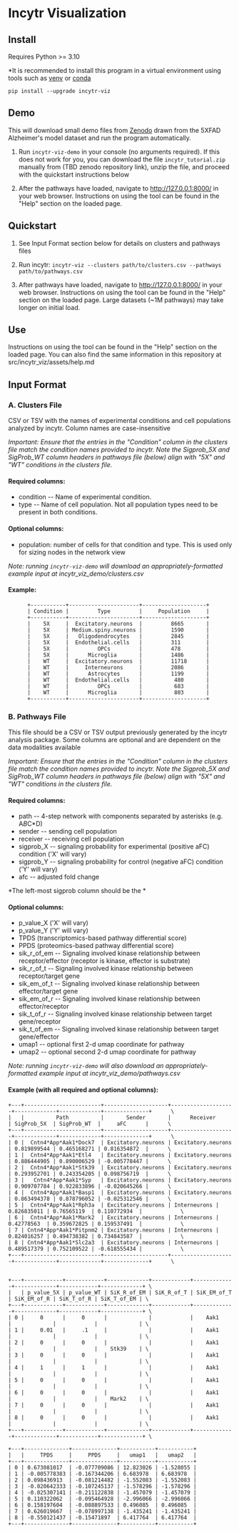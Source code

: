 # Incytr Visualization

## Install

Requires Python >= 3.10

*It is recommended to install this program in a virtual environment using tools such as [venv](https://docs.python.org/3/library/venv.html) or [conda](https://docs.conda.io/projects/conda/en/latest/user-guide/tasks/manage-environments.html)


```pip install --upgrade incytr-viz```


## Demo

This will download small demo files from [Zenodo](https://zenodo.org/records/14775408) drawn from the 5XFAD Alzheimer's model dataset and run the program automatically.

1) Run ```incytr-viz-demo``` in your console (no arguments required). If this does not work for you, you can download the file ```incytr_tutorial.zip``` manually from (TBD zenodo repository link), unzip the file, and proceed with the quickstart instructions below

2) After the pathways have loaded, navigate to http://127.0.0.1:8000/ in your web browser. Instructions on using the tool can be found in the "Help" section on the loaded page.


## Quickstart

1) See Input Format section below for details on clusters and pathways files

2) Run incytr: ```incytr-viz --clusters path/to/clusters.csv --pathways path/to/pathways.csv```

3) After pathways have loaded, navigate to http://127.0.0.1:8000/ in your web browser. Instructions on using the tool can be found in the "Help" section on the loaded page. Large datasets (~1M pathways) may take longer on initial load.


## Use

Instructions on using the tool can be found in the "Help" section on the loaded page. You can also find the same information in this repository at src/incytr_viz/assets/help.md


## Input Format

### A. Clusters File

CSV or TSV with the names of experimental conditions and cell populations analyzed by incytr. Column names are case-insensitive

*Important: Ensure that the entries in the "Condition" column in the clusters file match the condition names provided to incytr. Note the Sigprob_5X and SigProb_WT column headers in pathways file (below) align with "5X" and "WT" conditions in the clusters file.*

#### Required columns:

- condition -- Name of experimental condition.
- type -- Name of cell population. Not all population types need to be present in both conditions.

#### Optional columns:
- population: number of cells for that condition and type. This is used only for sizing nodes in the network view

*Note: running ```incytr-viz-demo``` will download an appropriately-formatted example input at incytr_viz_demo/clusters.csv*

#### Example:

```
      +-----------+----------------------+--------------------+
      | Condition |         Type         |     Population     |
      +-----------+----------------------+--------------------+
      |    5X     |  Excitatory.neurons  |         8665       |
      |    5X     | Medium.spiny.neurons |         1590       |
      |    5X     |   Oligodendrocytes   |         2845       |
      |    5X     |  Endothelial.cells   |         311        |
      |    5X     |         OPCs         |         478        |
      |    5X     |      Microglia       |         1486       |
      |    WT     |  Excitatory.neurons  |         11718      |
      |    WT     |     Interneurons     |         2086       |
      |    WT     |      Astrocytes      |         1199       |
      |    WT     |  Endothelial.cells   |          480       |
      |    WT     |         OPCs         |          683       |
      |    WT     |      Microglia       |          803       |
      +-----------+----------------------+--------------------+

```

### B. Pathways File

This file should be a CSV or TSV output previously generated by the incytr analysis package. Some columns are optional and are dependent on the data modalities available

*Important: Ensure that the entries in the "Condition" column in the clusters file match the condition names provided to incytr. Note the Sigprob_5X and SigProb_WT column headers in pathways file (below) align with "5X" and "WT" conditions in the clusters file.*

#### Required columns:
- path -- 4-step network with components separated by asterisks (e.g. A*B*C*D)
- sender -- sending cell population
- receiver -- receiving cell population
- sigprob_X -- signaling probability for experimental (positive aFC) condition ('X' will vary)
- sigprob_Y -- signaling probability for control (negative aFC) condition ('Y' will vary)
- afc -- adjusted fold change

*The left-most sigprob column should be the *

#### Optional columns:
- p_value_X  ('X' will vary)
- p_value_Y  ('Y' will vary)
- TPDS (transcriptomics-based pathway differential score)
- PPDS (proteomics-based pathway differential score)
- sik_r_of_em -- Signaling involved kinase relationship between receptor/effector (receptor is kinase, effector is substrate)
- sik_r_of_t -- Signaling involved kinase relationship between receptor/target gene
- sik_em_of_t -- Signaling involved kinase relationship between effector/target gene
- sik_em_of_r -- Signaling involved kinase relationship between effector/receptor
- sik_t_of_r -- Signaling involved kinase relationship between target gene/receptor
- sik_t_of_em -- Signaling involved kinase relationship between target gene/effector
- umap1 -- optional first 2-d umap coordinate for pathway
- umap2 -- optional second 2-d umap coordinate for pathway

*Note: running ```incytr-viz-demo``` will also download an appropriately-formatted example input at incytr_viz_demo/pathways.csv*

#### Example (with all required and optional columns):

```
+---+------------------------+--------------------+--------------------+-------------+-------------+--------------+      \
|   |          Path          |       Sender       |      Receiver      | SigProb_5X  | SigProb_WT  |     aFC      |      \
+---+------------------------+--------------------+--------------------+-------------+-------------+--------------+      \
| 0 |  Cntn4*App*Aak1*Dock7  | Excitatory.neurons | Excitatory.neurons | 0.819899544 | 0.465168271 | 0.816354872  |      \
| 1 |  Cntn4*App*Aak1*Etl4   | Excitatory.neurons | Excitatory.neurons | 0.886444905 | 0.890006529 | -0.005778447 |      \
| 2 |  Cntn4*App*Aak1*Stk39  | Excitatory.neurons | Excitatory.neurons | 0.293952701 | 0.243354205 | 0.098756719  |      \
| 3 |   Cntn4*App*Aak1*Syp   | Excitatory.neurons | Excitatory.neurons | 0.909707784 | 0.922833896 | -0.020645266 |      \
| 4 |  Cntn4*App*Aak1*Basp1  | Excitatory.neurons | Excitatory.neurons | 0.863494378 | 0.878796052 | -0.025312546 |      \
| 5 |  Cntn4*App*Aak1*Rph3a  | Excitatory.neurons | Interneurons | 0.826835011 | 0.76565119  | 0.110772934  |            \
| 6 |  Cntn4*App*Aak1*Mark2  | Excitatory.neurons | Interneurons | 0.42778563  | 0.359672825 | 0.159537491  |            \
| 7 | Cntn4*App*Aak1*Pitpnm2 | Excitatory.neurons | Interneurons | 0.824016257 | 0.494738382 | 0.734843587  |            \
| 8 | Cntn4*App*Aak1*Slc2a3  | Excitatory.neurons | Interneurons | 0.489517379 | 0.752109522 | -0.618555434 |            \
+---+------------------------+--------------------+--------------------+-------------+-------------+--------------+      \


+---+------------+------------+-------------+------------+-------------+-------------+------------+-------------+ \
|   | p_value_5X | p_value_WT | SiK_R_of_EM | SiK_R_of_T | SiK_EM_of_T | SiK_EM_of_R | SiK_T_of_R | SiK_T_of_EM | \
+---+------------+------------+-------------+------------+-------------+-------------+------------+-------------+ \
| 0 |     0      |     0      |             |            |    Aak1     |             |            |             | \
| 1 |     0.01   |     .1     |             |            |    Aak1     |             |            |             | \
| 2 |     0      |     0      |             |            |    Aak1     |             |            |    Stk39    | \
| 3 |     0      |     0      |             |            |    Aak1     |             |            |             | \
| 4 |     1      |     1      |             |            |    Aak1     |             |            |             | \
| 5 |     0      |     0      |             |            |    Aak1     |             |            |             | \
| 6 |     0      |     0      |             |            |    Aak1     |             |            |    Mark2    | \
| 7 |     0      |     0      |             |            |    Aak1     |             |            |             | \
| 8 |     0      |     0      |             |            |    Aak1     |             |            |             | \
+---+------------+------------+-------------+------------+-------------+-------------+------------+-------------+ \

+---+--------------+--------------+-----------+-----------+
|   |     TPDS     |     PPDS     |   umap1   |   umap2   |
+---+--------------+--------------+-----------+-----------+
| 0 | 0.673081017  | -0.077709086 | 12.823026 | -1.528055 |
| 1 | -0.005778383 | -0.167344206 | 6.683978  | 6.683978  |
| 2 | 0.098436913  | -0.081214482 | -1.552083 | -1.552083 |
| 3 | -0.020642333 | -0.107245137 | -1.578296 | -1.578296 |
| 4 | -0.025307141 | -0.211122838 | -1.457079 | -1.457079 |
| 5 | 0.110322062  | -0.095464928 | -2.996066 | -2.996066 |
| 6 | 0.158197604  | -0.088897533 | 0.496085  | 0.496085  |
| 7 | 0.626019667  | -0.078997138 | -1.435241 | -1.435241 |
| 8 | -0.550121437 | -0.15471897  | 6.417764  | 6.417764  |
+---+--------------+--------------+-----------+-----------+
```




